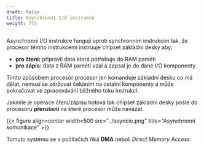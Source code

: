 ```yaml
---
draft: false
title: Asynchronní I/O instrukce
weight: 772
---
```


Asynchronní I/O instrukce fungují oproti synchronním instrukcím tak, že procesor těmito instrukcemi instruuje chipset základní desky aby:

- **pro čtení:** připravil data která potřebuje do RAM paměti
- **pro zápis:** data z RAM paměti vzal a zapsal je do dané I/O komponenty.

Tímto způsobem procesor procesor jen komanduje základní desku co má dělat, nemusí se zdržovat čekáním na ostatní komponenty a může pokračovat ve zpracovávání běžného toku instrukcí.

Jakmile je operace čtení/zápisu hotová tak chipset základní desky pošle do procesoru **přerušení** na které procesor může navázat.

{{< figure align=center width=500 src="../asyncio.png" title="Asynchronní komunikace" >}}

Tomuto systému se v počítačích říká **DMA** neboli *Direct Memory Access*.